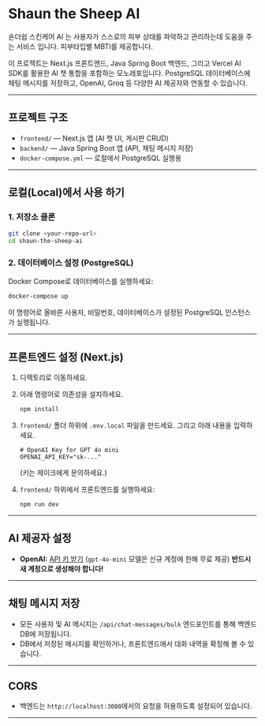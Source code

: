 # Shaun the Sheep AI
숀더쉽 스킨케어 AI 는 사용자가 스스로의 피부 상태를 파악하고 관리하는데 도움을 주는 서비스 입니다.
피부타입별 MBTI를 제공합니다.


이 프로젝트는 Next.js 프론트엔드, Java Spring Boot 백엔드, 그리고 Vercel AI SDK를 활용한 AI 챗 통합을 포함하는 모노레포입니다. PostgreSQL 데이터베이스에 채팅 메시지를 저장하고, OpenAI, Groq 등 다양한 AI 제공자와 연동할 수 있습니다.

---

## 프로젝트 구조

- `frontend/` — Next.js 앱 (AI 챗 UI, 게시판 CRUD)
- `backend/` — Java Spring Boot 앱 (API, 채팅 메시지 저장)
- `docker-compose.yml` — 로컬에서 PostgreSQL 실행용

---

## 로컬(Local)에서 사용 하기

### 1. 저장소 클론
```sh
git clone <your-repo-url>
cd shaun-the-sheep-ai
```

### 2. 데이터베이스 설정 (PostgreSQL)
Docker Compose로 데이터베이스를 실행하세요:
```sh
docker-compose up
```
이 명령어로 올바른 사용자, 비밀번호, 데이터베이스가 설정된 PostgreSQL 인스턴스가 실행됩니다.

---

## 프론트엔드 설정 (Next.js)

1. 디렉토리로 이동하세요.
2. 아래 명령어로 의존성을 설치하세요.
   ```sh
   npm install
   ```
3. `frontend/` 폴더 하위에 `.env.local` 파일을 만드세요. 그리고 아래 내용을 입력하세요.
   
   ```.env.local
   # OpenAI Key for GPT 4o mini
   OPENAI_API_KEY="sk-..."
   ```
   (키는 제이크에게 문의하세요.)

4. `frontend/` 하위에서 프론트엔드를 실행하세요:
   ```sh
   npm run dev
   ```


---

## AI 제공자 설정
- **OpenAI:** [API 키 받기](https://platform.openai.com/api-keys) (`gpt-4o-mini` 모델은 신규 계정에 한해 무료 제공) **반드시 새 계정으로 생성해야 합니다!**

---

## 채팅 메시지 저장
- 모든 사용자 및 AI 메시지는 `/api/chat-messages/bulk` 엔드포인트를 통해 백엔드 DB에 저장됩니다.
- DB에서 저장된 메시지를 확인하거나, 프론트엔드에서 대화 내역을 확장해 볼 수 있습니다.

---

## CORS
- 백엔드는 `http://localhost:3000`에서의 요청을 허용하도록 설정되어 있습니다.

---